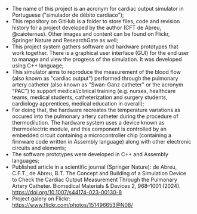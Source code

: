 - The name of this project is an acronym for cardiac output simulator in Portuguese ("simulador de débito cardíaco");
- This repository on GitHub is a folder to store files, code and revision history for a project developed by the author (CFT de Abreu, @caioternus). Other images and content can be found on Flickr, Springer Nature and ResearchGate as well;
- This project system gathers software and hardware prototypes that work together. There is a graphical user interface (GUI) for the end user to manage and view the progress of the simulation. It was developed using C++ language;
- This simulator aims to reproduce the measurement of the blood flow (also known as "cardiac output") performed through the pulmonary artery catheter (also known as "Swan-Ganz catheter" or the acronym "PAC") to support medical/clinical training (e.g. nurses, healthcare teams, medical students, catheterization and surgery students, cardiology apprentices, medical education in overall);
- For doing that, the hardware recreates the temperature variations as occured into the pulmonary artery catheter during the procedure of thermodilution. The hardware system uses a device known as thermoelectric module, and this component is controlled by an embedded circuit containing a microcontroller chip (containing a firmware code written in Assembly language) along with other electronic circuits and elements;
- The software prototypes were developed in C++ and Assembly languages;
- Published article in a scientific journal (Springer Nature): de Abreu, C.F.T., de Abreu, B.T. The Concept and Building of a Simulation Device to Check the Cardiac Output Measurement Through the Pulmonary Artery Catheter. Biomedical Materials & Devices 2, 968–1001 (2024). https://doi.org/10.1007/s44174-023-00130-8
- Project galery on Flickr: https://www.flickr.com/photos/151496653@N08/
